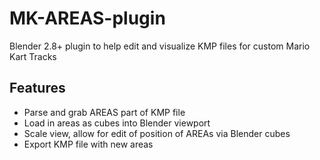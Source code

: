 # MK-AREAS-plugin
Blender 2.8+ plugin to help edit and visualize KMP files for custom Mario Kart Tracks 
## Features
* Parse and grab AREAS part of KMP file
* Load in areas as cubes into Blender viewport
* Scale view, allow for edit of position of AREAs via Blender cubes
* Export KMP file with new areas
